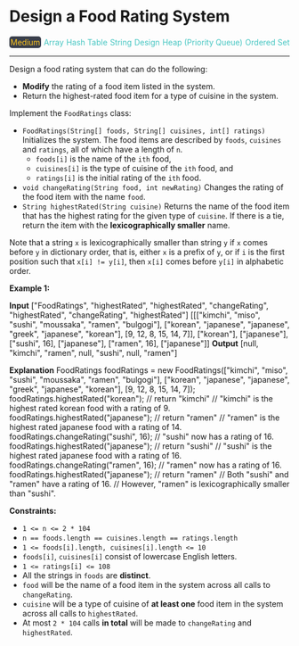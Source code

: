 # Design a Food Rating System

<div style="display: flex; justify-content: space-between; align-items: center">
<div style="color: #fac31d;
padding: 2px; background-color: #3a3f4b; border-radius: 5px;">Medium</div>
<div style="color: #46c6c2">Array</div>
<div style="color: #46c6c2">Hash Table</div>
<div style="color: #46c6c2">String</div>
<div style="color: #46c6c2">Design</div>
<div style="color: #46c6c2">Heap (Priority Queue)</div>
<div style="color: #46c6c2">Ordered Set</div>
</div>

---

Design a food rating system that can do the following:

*   **Modify** the rating of a food item listed in the system.
*   Return the highest-rated food item for a type of cuisine in the system.

Implement the `FoodRatings` class:

*   `FoodRatings(String[] foods, String[] cuisines, int[] ratings)` Initializes the system. The food items are described by `foods`, `cuisines` and `ratings`, all of which have a length of `n`.
    *   `foods[i]` is the name of the `ith` food,
    *   `cuisines[i]` is the type of cuisine of the `ith` food, and
    *   `ratings[i]` is the initial rating of the `ith` food.
*   `void changeRating(String food, int newRating)` Changes the rating of the food item with the name `food`.
*   `String highestRated(String cuisine)` Returns the name of the food item that has the highest rating for the given type of `cuisine`. If there is a tie, return the item with the **lexicographically smaller** name.

Note that a string `x` is lexicographically smaller than string `y` if `x` comes before `y` in dictionary order, that is, either `x` is a prefix of `y`, or if `i` is the first position such that `x[i] != y[i]`, then `x[i]` comes before `y[i]` in alphabetic order.

**Example 1:**

**Input**
\["FoodRatings", "highestRated", "highestRated", "changeRating", "highestRated", "changeRating", "highestRated"\]
\[\[\["kimchi", "miso", "sushi", "moussaka", "ramen", "bulgogi"\], \["korean", "japanese", "japanese", "greek", "japanese", "korean"\], \[9, 12, 8, 15, 14, 7\]\], \["korean"\], \["japanese"\], \["sushi", 16\], \["japanese"\], \["ramen", 16\], \["japanese"\]\]
**Output**
\[null, "kimchi", "ramen", null, "sushi", null, "ramen"\]

**Explanation**
FoodRatings foodRatings = new FoodRatings(\["kimchi", "miso", "sushi", "moussaka", "ramen", "bulgogi"\], \["korean", "japanese", "japanese", "greek", "japanese", "korean"\], \[9, 12, 8, 15, 14, 7\]);
foodRatings.highestRated("korean"); // return "kimchi"
                                    // "kimchi" is the highest rated korean food with a rating of 9.
foodRatings.highestRated("japanese"); // return "ramen"
                                      // "ramen" is the highest rated japanese food with a rating of 14.
foodRatings.changeRating("sushi", 16); // "sushi" now has a rating of 16.
foodRatings.highestRated("japanese"); // return "sushi"
                                      // "sushi" is the highest rated japanese food with a rating of 16.
foodRatings.changeRating("ramen", 16); // "ramen" now has a rating of 16.
foodRatings.highestRated("japanese"); // return "ramen"
                                      // Both "sushi" and "ramen" have a rating of 16.
                                      // However, "ramen" is lexicographically smaller than "sushi".

**Constraints:**

*   `1 <= n <= 2 * 104`
*   `n == foods.length == cuisines.length == ratings.length`
*   `1 <= foods[i].length, cuisines[i].length <= 10`
*   `foods[i]`, `cuisines[i]` consist of lowercase English letters.
*   `1 <= ratings[i] <= 108`
*   All the strings in `foods` are **distinct**.
*   `food` will be the name of a food item in the system across all calls to `changeRating`.
*   `cuisine` will be a type of cuisine of **at least one** food item in the system across all calls to `highestRated`.
*   At most `2 * 104` calls **in total** will be made to `changeRating` and `highestRated`.